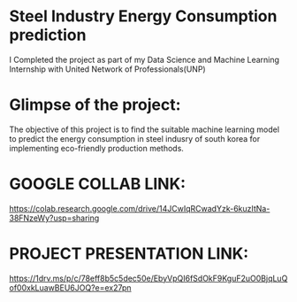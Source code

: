 
# Steel Industry Energy Consumption prediction                         
I Completed the project as part of my Data Science and Machine Learning Internship with United Network of Professionals(UNP)

# Glimpse of the project:

The objective of this project is to find the suitable machine learning model to predict the energy consumption in steel indusry of south korea for implementing eco-friendly production methods.

# GOOGLE COLLAB LINK:
https://colab.research.google.com/drive/14JCwIqRCwadYzk-6kuzItNa-38FNzeWy?usp=sharing

# PROJECT PRESENTATION LINK:
https://1drv.ms/p/c/78eff8b5c5dec50e/EbyVpQI6fSdOkF9KguF2uO0BjqLuQof00xkLuawBEU6JOQ?e=ex27pn
